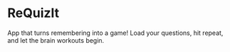 # ReQuizIt
App that turns remembering into a game! Load your questions, hit repeat, and let the brain workouts begin. 
